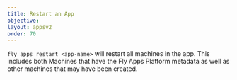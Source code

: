 ```yaml
---
title: Restart an App
objective: 
layout: appsv2
order: 70
---
```


`fly apps restart <app-name>` will restart all machines in the app. This includes both Machines that have the Fly Apps Platform metadata as well as other machines that may have been created.